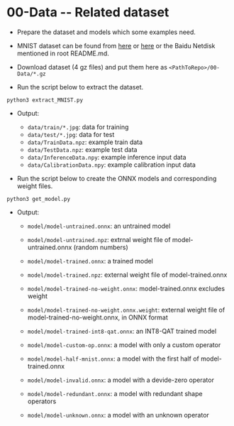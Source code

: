 # 00-Data -- Related dataset

+ Prepare the dataset and models which some examples need.

+ MNIST dataset can be found from [here](http://yann.lecun.com/exdb/mnist/) or [here](https://storage.googleapis.com/cvdf-datasets/mnist/) or the Baidu Netdisk mentioned in root README.md.

+ Download dataset (4 gz files) and put them here as `<PathToRepo>/00-Data/*.gz`

+ Run the script below to extract the dataset.

```shell
python3 extract_MNIST.py
```

+ Output:
  + `data/train/*.jpg`: data for training
  + `data/test/*.jpg`: data for test
  + `data/TrainData.npz`: example train data
  + `data/TestData.npz`: example test data
  + `data/InferenceData.npy`: example inference input data
  + `data/CalibrationData.npy`: example calibration input data

+ Run the script below to create the ONNX models and corresponding weight files.

```shell
python3 get_model.py
```

+ Output:
  + `model/model-untrained.onnx`: an untrained model
  + `model/model-untrained.npz`: extrnal weight file of model-untrained.onnx (random numbers)
  + `model/model-trained.onnx`: a trained model
  + `model/model-trained.npz`: external weight file of model-trained.onnx
  + `model/model-trained-no-weight.onnx`: model-trained.onnx excludes weight
  + `model/model-trained-no-weight.onnx.weight`: external weight file of model-trained-no-weight.onnx, in ONNX format
  + `model/model-trained-int8-qat.onnx`: an INT8-QAT trained model

  + `model/model-custom-op.onnx`: a model with only a custom operator
  + `model/model-half-mnist.onnx`: a model with the first half of model-trained.onnx
  + `model/model-invalid.onnx`: a model with a devide-zero operator
  + `model/model-redundant.onnx`: a model with redundant shape operators
  + `model/model-unknown.onnx`: a model with an unknown operator
